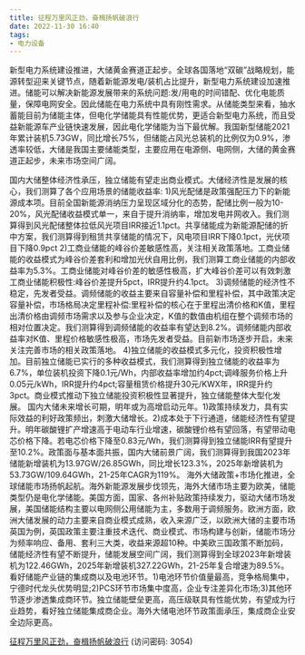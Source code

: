 ```yaml
---
title: 征程万里风正劲，奋楫扬帆破浪行
date: 2022-11-30 16:40
tags:
- 电力设备
---
```

新型电力系统建设推进，大储黄金赛道正起步。全球各国落地“双碳”战略规划，能源转型迎来关键节点，随着新能源发电/装机占比提升，新型电力系统建设加速推进。储能可以解决新能源发展带来的系统问题:发/用电的时间错配、优化电能质量，保障电网安全。因此储能在电力系统中具有刚性需求。从储能类型来看，抽水蓄能目前为储能主体，但电化学储能具有性能优势，更适合新型电力系统，而且受益新能源车产业链快速发展，因此电化学储能为当下最优解。我国新型储能2021年累计装机5.73GW，同比增长75%，但储能占风光总装机的比例仅为0.9%，渗透率较低，大储是我国主要储能类型，主要应用在电源侧、电网侧，大储的黄金赛道正起步，未来市场空间广阔。
<!-- more -->
国内大储整体经济性承压，独立储能有望走出商业模式。大储经济性是发展的核心，我们测算了各个应用场景的储能收益率:
1)风光配储是政策强配压力下的新能源成本项。目前全国新能源消纳压力呈现区域分化的态势，配储比例一般为10-20%，风光配储收益模式单一，来自于提升消纳率，增加发电并网收入。我们测算得到风光配储整体拉低风光项目IRR接近1.1pct。共享储能成为新能源配储的折中方案，我们测算得到租赁共享储能的情况下，风电项目IRR下降0.1pct，光伏项目下降0.9pct
2)工商业储能的峰谷价差敏感性高，关注相关政策落地。工商业储能的收益模式为峰谷价差套利和增加光伏自用比例，我们测算工商业储能的内部收益率为5.3%。工商业储能对峰谷价差的敏感性极高，扩大峰谷价差可以有效刺激工商业储能积极性:峰谷价差提升5pct，IRR提升约4.1pct。
3)调频储能的经济性不稳定，先发者受益。调频储能的收益主要来自容量补偿和里程补偿，其中政策决定容量补偿，市场格局决定里程补偿:里程补偿的核心在于里程出清价格和K值，里程出清价格由调频市场需求以及参与企业决定，K值的数值由机组在整个调频市场的相对位置决定。我们测算得到调频储能的收益率有望达到8.2%。调频储能内部收益率对K值、里程价格敏感性极高，市场先发者受益。目前新市场逐步开启，未来关注完善市场的相关政策落地。
4)独立储能的收益模式多元化，投资积极性增加。目前独立储能已实行的多种收益模式，我们测算得到独立储能的收益率为6.7%，单位装机投资下降0.1元/Wh，内部收益率增加约4pct;调峰服务价格上升0.05元/kWh，IRR提升约4pct;容量租赁价格提升30元/KWX年，IRR提升约3pct。商业模式推动下独立储能投资积极性显著提升，独立储能整体大型化发展。
国内大储未来增长可期，明年或为高增启动元年。1)政策持续发力，具有实际效益的利好政策频出，刺激大储增长。2)成本处于下行通道，储能经济性有望提升。明年碳酸锂扩产增速高于电动车行业增速，碳酸锂价格有望回落，有望带动电芯价格下降。若电芯价格下降至0.83元/Wh，我们测算得到独立储能IRR有望提升至10.2%。政策面与基本面共振，国内大储前景广阔，我们测算得到我国2023年储能新增装机为13.97GW/26.85GWh，同比增长123.3%，2025年新增装机为53.73GW/109.64GWh，21-25年CAGR为119%。
海外大储政策+市场化推进，全球储能市场扬帆起航。海外新能源发展步伐领先，海外大储市场主要为欧美，储能类型仍是电化学储能。美国方面，国家、各州补贴政策持续发力，驱动大储市场发展，美国储能结构主要以电网侧公用储能为主，多数用于调频服务。欧洲方面，欧洲大储发展的动力主要来自商业模式成熟，收入来源广泛，以欧洲大储的主要市场英国为例，英国政策主要注重技术迭代、商业模式、市场构建与创新，储能市场分为频率响应、备用、套利三大类，收益来源超10种。中美欧三国政策不断加码，储能经济性有望不断提升，储能发展空间广阔，我们测算得到全球2023年新增装机为122.46GWh，2025年新增装机327.22GWh，21-25年复合增速为89.5%。
看好储能产业链的集成商以及电池环节。1)电池环节价值量最高，竞争格局集中，宁德时代龙头优势明显;2)PCS环节市场集中度高，企业专注差异化市场;3)其他环节逐步渗透集成商环节。独立储能壁垒更高，高压级联具有性能优势，有望成为行业趋势，看好独立储能集成商企业。海外大储电池环节政策面承压，集成商企业安全边际更高。

[征程万里风正劲，奋楫扬帆破浪行](https://url12.ctfile.com/f/3948612-738835341-97a776?p=3054)
(访问密码: 3054)

